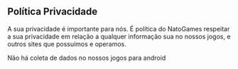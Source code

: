 <h2>Política Privacidade</h2>                    <p>A sua privacidade é importante para nós. É política do NatoGames respeitar a sua privacidade em relação a qualquer informação sua no nossos jogos, e outros sites que possuímos e operamos.</p>              
<p>Não há coleta de dados no nossos jogos para android</p>
